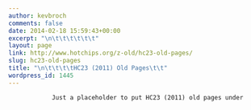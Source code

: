 ```yaml
---
author: kevbroch
comments: false
date: 2014-02-18 15:59:43+00:00
excerpt: "\n\t\t\t\t\t\t"
layout: page
link: http://www.hotchips.org/z-old/hc23-old-pages/
slug: hc23-old-pages
title: "\n\t\t\t\tHC23 (2011) Old Pages\t\t"
wordpress_id: 1445
---
```



				Just a placeholder to put HC23 (2011) old pages under		
